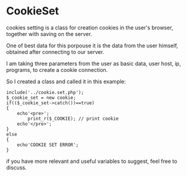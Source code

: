 # CookieSet 

cookies setting is a class for creation cookies in the user's browser, together with saving on the server.

One of best data for this porpouse it is the data from the user himself, obtained after connecting to our server.

I am taking three parameters from the user as basic data, user host, ip, programs, to create a cookie connection.

So I created a class and called it in this example:

    include('../cookie.set.php');
    $_cookie_set = new cookie;
    if(($_cookie_set->catch())==true)
    {
        echo'<pre>';
            print_r($_COOKIE); // print cookie 
        echo'</pre>';
    }
    else
    {
        echo'COOKIE SET ERROR';
    } 


if you have more relevant and useful variables to suggest, feel free to discuss.
